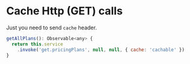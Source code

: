 # Cache Http (GET) calls

Just you need to send `cache` header.

```js
getAllPlans(): Observable<any> {
  return this.service
    .invoke('get.pricingPlans', null, null, { cache: 'cachable' })
}
```

